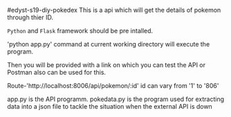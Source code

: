 #edyst-s19-diy-pokedex
This is a api which will get the details of pokemon through thier ID.

`Python` and `Flask` framework should be pre intalled.

'python app.py' command at current working directory will execute the program.

Then you will be provided with a link on which you can test the API or Postman also can be used for this.

Route-'http://localhost:8006/api/pokemon/:id' id can vary from '1' to '806'

app.py is the API programm.
pokedata.py is the program used for extracting data into a json file to tackle the situation when the external API is down